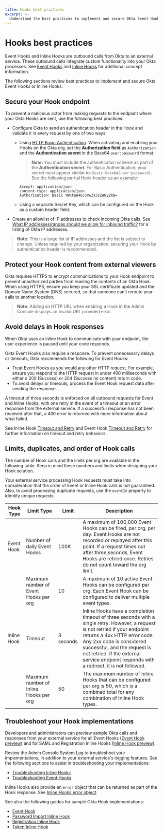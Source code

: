 ```yaml
---
title: Hooks best practices
excerpt: >-
  Understand the best practices to implement and secure Okta Event Hooks or Inline Hooks.
---
```


# Hooks best practices

Event Hooks and Inline Hooks are outbound calls from Okta to an external service. These outbound calls integrate custom functionality into your Okta processes. See [Event Hooks](/docs/concepts/event-hooks) and [Inline Hooks](/docs/concepts/inline-hooks) for additional concept information.

The following sections review best practices to implement and secure Okta Event Hooks or Inline Hooks.

## Secure your Hook endpoint

To prevent a malicious actor from making requests to the endpoint where your Okta Hooks are sent, use the following best practices:

* Configure Okta to send an authentication header in the Hook and validate it in every request by one of two ways:

  * Using [HTTP Basic Authentication](/books/api-security/authn/api-authentication-options/#http-basic-authentication). When activating and enabling your Hooks on the Okta org, set the **Authorization field** as `Authorization` and the **Authentication secret** in the Base64 `user:password` format.

    >**Note:** You must include the authentication scheme as part of the **Authentication secret**. For Basic Authentication, your secret must appear similar to: `Basic Base64(user:password)`. See the following partial Hook header as an example:

    ```http
    Accept: application/json
    content-type: application/json
    Authorization: Basic YWRtaW46c3VwZXJzZWNyZXQ=
    ```

  * Using a separate Secret Key, which can be configured on the Hook as a custom header field.

* Create an allowlist of IP addresses to check incoming Okta calls. See [What IP addresses/ranges should we allow for inbound traffic?](https://support.okta.com/help/s/article/What-IP-addresses-ranges-should-we-whitelist-for-inbound-traffic-i-e-REST-API-calls-from-Okta-to-on-prem-JIRA-server?language=en_US) for a listing of Okta IP addresses.

>**Note:** This is a large list of IP addresses and the list is subject to change. Unless required by your organization, securing your Hook by authentication header is recommended.

## Protect your Hook content from external viewers

Okta requires HTTPS to encrypt communications to your Hook endpoint to prevent unauthorized parties from reading the contents of an Okta Hook. When using HTTPS, ensure you keep your SSL certificate updated and the Domain Name System (DNS) secured, so that someone can’t reroute your calls to another location.

>**Note:** Adding an HTTP URL when enabling a Hook in the Admin Console displays an Invalid URL provided error.

## Avoid delays in Hook responses

When Okta uses an Inline Hook to communicate with your endpoint, the user experience is paused until your code responds.

Okta Event Hooks also require a response. To prevent unnecessary delays or timeouts, Okta recommends the following for Event Hooks:

* Treat Event Hooks as you would any other HTTP request. For example, ensure you respond to the HTTP request in under 400 milliseconds with either a 200 (Success) or 204 (Success no content) return code.
* To avoid delays or timeouts, process the Event Hook request data after sending the response.

A timeout of three seconds is enforced on all outbound requests for Event and Inline Hooks, with one retry in the event of a timeout or an error response from the external service. If a successful response has not been received after that, a 400 error is returned with more information about what failed.

See Inline Hook [Timeout and Retry](/docs/concepts/inline-hooks/#timeout-and-retry) and Event Hook [Timeout and Retry](https://developer.okta.com/docs/concepts/event-hooks/#timeout-and-retry) for further information on timeout and retry behaviors.

## Limits, duplicates, and order of Hook calls

The number of Hook calls and the limits per org are available in the following table. Keep in mind these numbers and limits when designing your Hook solution.

Your external service processing Hook requests must take into consideration that the order of Event or Inline Hook calls is not guaranteed. Also, to avoid processing duplicate requests, use the `eventId` property to identify unique requests.

| Hook Type | Limit Type | Limit | Description |
| --------- | -----------| ----- | ----------- |
| Event Hook | Number of daily Event Hooks | 100K | A maximum of 100,000 Event Hooks can be fired, per org, per day. Event Hooks are not recorded or replayed after this point. If a request times out after three seconds, Event Hooks are retried once. Retries do not count toward the org limit.
|            | Maximum number of Event Hooks per org | 10 | A maximum of 10 active Event Hooks can be configured per org. Each Event Hook can be configured to deliver multiple event types. |
| Inline Hook | Timeout | 3 seconds | Inline Hooks have a completion timeout of three seconds with a single retry. However, a request is not retried if your endpoint returns a 4xx HTTP error code. Any 2xx code is considered successful, and the request is not retried. If the external service endpoint responds with a redirect, it is not followed. |
|             | Maximum number of Inline Hooks per org | 50 | The maximum number of Inline Hooks that can be configured per org is 50, which is a combined total for any combination of Inline Hook types. |

## Troubleshoot your Hook implementations

Developers and administrators can preview sample Okta calls and responses from your external service for all Event Hooks ([Event Hook preview](https://help.okta.com/en/prod/okta_help_CSH.htm#ext-event-hooks-preview)) and for SAML and Registration Inline Hooks ([Inline Hook preview](hhttps://help.okta.com/okta_help.htm?id=ext-preview-inline-hooks)).

Review the Admin Console System Log to troubleshoot your implementations, in addition to your external service's logging features. See the following sections to assist in troubleshooting your implementations:

* [Troubleshooting Inline Hooks](/docs/concepts/inline-hooks/#troubleshooting)
* [Troubleshooting Event Hooks](/docs/concepts/event-hooks/#debugging)

Inline Hooks also provide an `error` object that can be returned as part of the Hook response. See [Inline Hooks error object](/docs/concepts/inline-hooks/#error).

See also the following guides for sample Okta Hook implementations:

* [Event Hook](/docs/guides/event-hook-implementation/nodejs/overview/)
* [Password Import Inline Hook](/docs/guides/password-import-inline-hook/nodejs/overview/)
* [Registration Inline Hook](/docs/guides/registration-inline-hook/nodejs/overview/)
* [Token Inline Hook](/docs/guides/token-inline-hook/nodejs/overview/)
